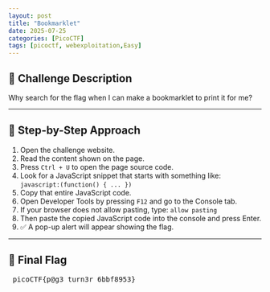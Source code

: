 ```yaml
---
layout: post
title: "Bookmarklet"
date: 2025-07-25
categories: [PicoCTF]
tags: [picoctf, webexploitation,Easy]
---
```


## 🔖 Challenge Description

Why search for the flag when I can make a bookmarklet to print it for me?

---

## 🧭 Step-by-Step Approach

1. Open the challenge website.  
2. Read the content shown on the page.  
3. Press `Ctrl + U` to open the page source code.  
4. Look for a JavaScript snippet that starts with something like: `javascript:(function() { ... })`
5. Copy that entire JavaScript code.  
6. Open Developer Tools by pressing `F12` and go to the Console tab.  
7. If your browser does not allow pasting, type: `allow pasting`
8. Then paste the copied JavaScript code into the console and press Enter.  
9. ✅ A pop-up alert will appear showing the flag.

---

## 🎯 Final Flag
<pre> picoCTF{p@g3_turn3r_6bbf8953} </pre>



